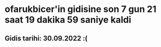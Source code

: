 # ofarukbicer'in gidisine son 7 gun 21 saat 19 dakika 59 saniye kaldi

## Gidis tarihi: 30.09.2022 :(
